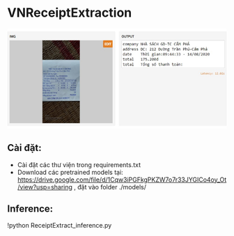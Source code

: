 # VNReceiptExtraction
![alt text](demo.jpg)
## Cài đặt:
- Cài đặt các thư viện trong requirements.txt
- Download các pretrained models tại: https://drive.google.com/file/d/1Cqw3iPGFkgPKZW7o7r33JYGICo4oy_Ot/view?usp=sharing , đặt vào folder ./models/
## Inference:
!python ReceiptExtract_inference.py
